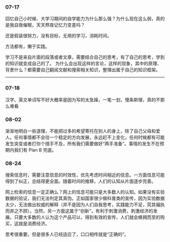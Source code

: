 ### 07-17

回忆自己小时候、大学习期间的自学能力为什么那么强？为什么现在这么弱，真的是我自我催眠，天天熬夜记忆力变差吗？

还是假装很努力，没有目标，无用的学习，消耗时间。

方法都有，懒于实践。


学习不是来自片面的段落或者文章，需要结合自己的思考，有了自己的思考，学到的知识就变成自己的了。
为什么会出现这样的言论，这样的现象，其中的原理、背景什么？都需要自己翻阅文献和搜索相关知识，整理出属于自己的知识框架。

---


### 07-18

汉字、英文单词写不好大概率是因为写的太急躁，一笔一划，慢条斯理，真的不那么难看


### 08-02

渐渐地明白一些道理，不能把过多的希望寄托在别人的身上，除了自己父母和爱人。任何事情都不会往一个稳定的方向发展，永远赶不上变化，任何时候都有可能发生突变或者打你个措手不及，所有我们需要做好“两手准备”。事情的发生不在预期内我们有 Plan B 兜底。

### 08-24

搜索信息时，需要注意信息的时效性，优先考虑时间相近的信息。一方面信息可能得到了纠正，总结得更全面。随着时间的推移，人们的认知从片面逐步完善。

网上检索的信息一定正确么？网上的信息可能只是大多数人的认知。如果没有实验数据的验证，我们无法判定其真伪。正如国家很少做科普类的宣传，因为实验数据太少，无法做出权威的解释（并不是因为人们自我思考，实践能力不足，究其偏执而弃之不顾）。当然，另一方面这属于“创新”，有利于刺激消费，刺激经济的发展。只要大多数的人认为这个产品可以，得到有效的宣传，人们就会蜂拥而至的购买，这就是消费经济。

思考很重要。但是很多人已经适应了，口口相传就是“正确的”。